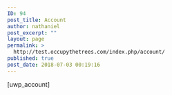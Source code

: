 ```yaml
---
ID: 94
post_title: Account
author: nathaniel
post_excerpt: ""
layout: page
permalink: >
  http://test.occupythetrees.com/index.php/account/
published: true
post_date: 2018-07-03 00:19:16
---
```

[uwp_account]